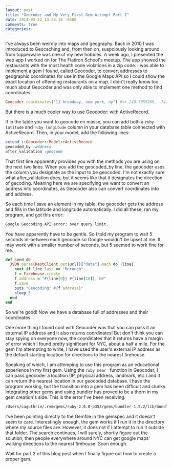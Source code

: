 ```yaml
---
layout: post
title: "Geocoder and My Very First Gem Attempt Part 1"
date: 2014-03-12 13:28:18 -0400
comments: true
categories: 
---
```

I've always been weirdly into maps and geography.  Back in 2010 I was introduced to Geocaching
and, from then on, suspciously looking around from tupperware was one of my new hobbies.  A week
ago, I presented the web app I worked on for The Flatiron School's meetup.  The app showed the
restaurants with the most health code violations in a zip code.  I was able to implement a gem
I found, called Geocoder, to convert addresses to geographic coordinates for use in the Google Maps
API so I could show the exact location of offending restaurants on a map.  I didn't really know too
much about Geocoder and was only able to implement one method to find coordinates:

```ruby
Geocoder.coordinates("11 broadway, new york, ny") #=> [40.7055269, -74.014346]
```

But there is a much cooler way to use Geocoder: with ActiveRecord.

If in the table you want to geocode en masse, you can add both a ```ruby latitude``` and ```ruby longitude``` 
column in your database table connected with ActiveRecord.  Then, in your model, add the following lines:

```ruby
extend ::Geocoder::Model::ActiveRecord
geocoded_by :address
after_validation :geocode
```

That first line apparently provides you with the methods you are using on the next two lines.  When you add
the geocoded_by line, the geocoder uses the column you designate as the input to be geocoded.  I'm not exactly
sure what after_validation does, but it seems like that it designates the direction of gecoding.  Meaning here
we are specifying we want to convert an address into coordinates, as Geocoder also can convert coordinates into
and address.

So each time I save an element in my table, the geocoder gets the address and fills in the latitude and longitude
automatically.  I did all these, ran my program, and got this error:

```bash
Google Geocoding API error: over query limit.
```

You have apparently have to be gentle.  So I told my program to wait 5 seconds in-between each geocode so Google 
wouldn't be upset at me.  It may work with a smaller number of seconds, but 5 seemed to work fine for me.  

```ruby
def seed_db
  JSON.parse(RestClient.get(url))["data"].each do |line|
    next if line.last == "Borough"
    f = Firehouse.create
    f.address = "#{line[9]} #{line[10]}, NY"
    f.save
    puts "Geocoding: #{f.address}"
    sleep 5
  end
end
```

So we're good!  Now we have a database full of addresses and their coordinates.

One more thing I found cool with Geocoder was that you can pass it an external IP address and it also returns
coordinates!  But don't think you can stay spying on everyone now, the coordinates that it returns have a margin
of error which I found pretty significant for NYC, about a half a mile.  For the gem I'm attempting to write, I
have used the user's external IP address as the default starting location for directions to the nearest firehouse.

Speaking of which, I am attemping to use this program as an educational experience in my first gem.  Using the
```ruby near ``` function in Geocoder, I can pass geocoder a location (IP, physical address, landmark, etc.) and
it can return the nearest location in our geocoded database.  I have the program working, but the transition
into a gem has been difficult and clunky.  Integrating other gems and using bundler has proved to be a thorn in my 
gem creation's side.  This is the error I've been receiving:

```bash
/Users/caguthrie/.rvm/gems/ruby-2.0.0-p353/gems/bundler-1.5.2/lib/bundler/shared_helpers.rb:24:in `default_gemfile': Could not locate Gemfile (Bundler::GemfileNotFound)
```

I've been pointing directly to the Gemfile in the gemspec and it doesn't seem to care.  Interestingly enough,
the gem works if I run it in the directory where my source files are.  However, it does not if I attempt
to run it outside that folder.  The search continues, I will surely, shortly figure out the solution, then
people everywhere around NYC can get google maps' walking directions to the nearest firehouse.  Soon enough.

Wait for part 2 of this blog post when I finally figure out how to create a proper gem.







